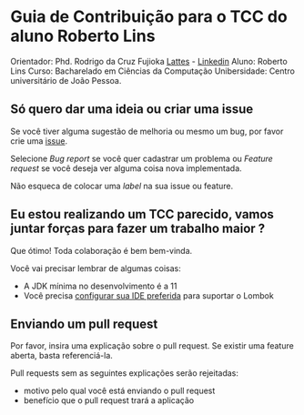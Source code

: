 # Guia de Contribuição para o TCC do aluno Roberto Lins
Orientador: Phd. Rodrigo da Cruz Fujioka [Lattes](http://lattes.cnpq.br/0843668802633139) - [Linkedin](https://www.linkedin.com/in/rodrigofujioka/)
Aluno: Roberto Lins
Curso: Bacharelado em Ciências da Computação
Unibersidade: Centro universitário de João Pessoa. 

## Só quero dar uma ideia ou criar uma issue
Se você tiver alguma sugestão de melhoria ou mesmo um bug, por favor crie uma 
[issue](https://github.com/robertolinsfilho/tcc-spring-boot/issues/new/choose).

Selecione _Bug report_ se você quer cadastrar um problema ou _Feature request_ se você deseja ver alguma coisa nova
implementada.

Não esqueca de colocar uma _label_ na sua issue ou feature.

## Eu estou realizando um TCC parecido, vamos juntar forças para fazer um trabalho maior ? 
Que ótimo! Toda colaboração é bem bem-vinda.

Você vai precisar lembrar de algumas coisas:
* A JDK mínima no desenvolvimento é a 11
* Você precisa [configurar sua IDE preferida](https://projectlombok.org/setup/overview) para suportar o Lombok

## Enviando um pull request
Por favor, insira uma explicação sobre o pull request.
Se existir uma feature aberta, basta referenciá-la.

Pull requests sem as seguintes explicações serão rejeitadas:
* motivo pelo qual você está enviando o pull request
* benefício que o pull request trará a aplicação
